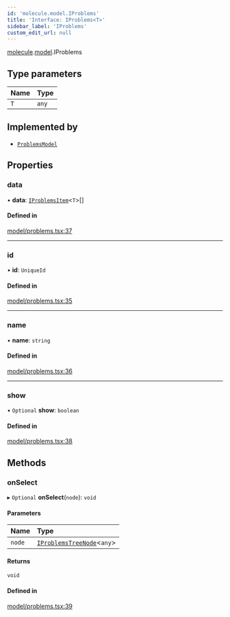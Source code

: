 ```yaml
---
id: 'molecule.model.IProblems'
title: 'Interface: IProblems<T>'
sidebar_label: 'IProblems'
custom_edit_url: null
---
```


[molecule](../namespaces/molecule).[model](../namespaces/molecule.model).IProblems

## Type parameters

| Name | Type  |
| :--- | :---- |
| `T`  | `any` |

## Implemented by

-   [`ProblemsModel`](../classes/molecule.model.ProblemsModel)

## Properties

### data

• **data**: [`IProblemsItem`](molecule.model.IProblemsItem)<`T`\>[]

#### Defined in

[model/problems.tsx:37](https://github.com/DTStack/molecule/blob/ff1a27ef/src/model/problems.tsx#L37)

---

### id

• **id**: `UniqueId`

#### Defined in

[model/problems.tsx:35](https://github.com/DTStack/molecule/blob/ff1a27ef/src/model/problems.tsx#L35)

---

### name

• **name**: `string`

#### Defined in

[model/problems.tsx:36](https://github.com/DTStack/molecule/blob/ff1a27ef/src/model/problems.tsx#L36)

---

### show

• `Optional` **show**: `boolean`

#### Defined in

[model/problems.tsx:38](https://github.com/DTStack/molecule/blob/ff1a27ef/src/model/problems.tsx#L38)

## Methods

### onSelect

▸ `Optional` **onSelect**(`node`): `void`

#### Parameters

| Name   | Type                                                            |
| :----- | :-------------------------------------------------------------- |
| `node` | [`IProblemsTreeNode`](molecule.model.IProblemsTreeNode)<`any`\> |

#### Returns

`void`

#### Defined in

[model/problems.tsx:39](https://github.com/DTStack/molecule/blob/ff1a27ef/src/model/problems.tsx#L39)
